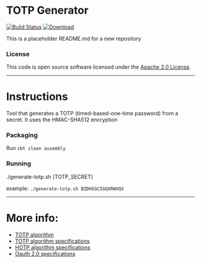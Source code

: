 
# TOTP Generator

[![Build Status](https://travis-ci.org/hmrc/totp-generator.svg?branch=master)](https://travis-ci.org/hmrc/totp-generator) [ ![Download](https://api.bintray.com/packages/hmrc/releases/totp-generator/images/download.svg) ](https://bintray.com/hmrc/releases/totp-generator/_latestVersion)

This is a placeholder README.md for a new repository

### License

This code is open source software licensed under the [Apache 2.0 License]("http://www.apache.org/licenses/LICENSE-2.0.html").


***

# Instructions

Tool that generates a TOTP (timed-based-one-time password) from a secret.
It uses the HMAC-SHA512 encryption

### Packaging

Run `sbt clean assembly`

### Running

./generate-totp.sh [TOTP_SECRET]

example: `./generate-totp.sh BZDHSGCIGQXRWVQX`


***

# More info:
* [TOTP algorithm](https://en.wikipedia.org/wiki/Time-based_One-time_Password_Algorithm)
* [TOTP algorithm specifications](https://tools.ietf.org/html/rfc6238)
* [HOTP algorithm specifications](https://tools.ietf.org/html/rfc4226)
* [Oauth 2.0 specifications](https://tools.ietf.org/html/rfc6749)

